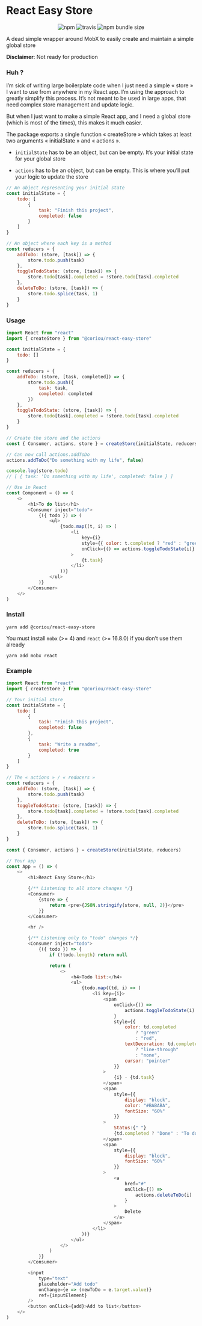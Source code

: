 # React Easy Store

<p align="center">
	<img alt="npm" src="https://img.shields.io/npm/v/@coriou/react-easy-store?style=flat-square">
	<img alt="travis" src="https://img.shields.io/travis/coriou/react-easy-store?style=flat-square"/>
	<img alt="npm bundle size" src="https://img.shields.io/bundlephobia/minzip/@coriou/react-easy-store?style=flat-square">
</p>

A dead simple wrapper around MobX to easily create and maintain a simple global store

**Disclaimer**: Not ready for production

### Huh ?

I’m sick of writing large boilerplate code when I just need a simple « store » I want to use from anywhere in my React app. I’m using the approach to greatly simplify this process. It’s not meant to be used in large apps, that need complex store management and update logic.

But when I just want to make a simple React app, and I need a global store (which is most of the times), this makes it much easier.

The package exports a single function « createStore » which takes at least two arguments « initialState » and « actions ».

-   `initialState` has to be an object, but can be empty. It’s your initial state for your global store

-   `actions` has to be an object, but can be empty. This is where you’ll put your logic to update the store

```js
// An object representing your initial state
const initialState = {
	todo: [
		{
			task: "Finish this project",
			completed: false
		}
	]
}

// An object where each key is a method
const reducers = {
	addToDo: (store, [task]) => {
		store.todo.push(task)
	},
	toggleTodoState: (store, [task]) => {
		store.todo[task].completed = !store.todo[task].completed
	},
	deleteToDo: (store, [task]) => {
		store.todo.splice(task, 1)
	}
}
```

### Usage

```js
import React from "react"
import { createStore } from "@coriou/react-easy-store"

const initialState = {
	todo: []
}

const reducers = {
	addToDo: (store, [task, completed]) => {
		store.todo.push({
			task: task,
			completed: completed
		})
	},
	toggleTodoState: (store, [task]) => {
		store.todo[task].completed = !store.todo[task].completed
	}
}

// Create the store and the actions
const { Consumer, actions, store } = createStore(initialState, reducers)

// Can now call actions.addToDo
actions.addToDo("Do something with my life", false)

console.log(store.todo)
// [ { task: 'Do something with my life', completed: false } ]

// Use in React
const Component = () => (
	<>
		<h1>To do list</h1>
		<Consumer inject="todo">
			{({ todo }) => (
				<ul>
					{todo.map((t, i) => (
						<li
							key={i}
							style={{ color: t.completed ? "red" : "green" }}
							onClick={() => actions.toggleTodoState(i)}
						>
							{t.task}
						</li>
					))}
				</ul>
			)}
		</Consumer>
	</>
)
```

### Install

`yarn add @coriou/react-easy-store`

You must install `mobx` (>= 4) and `react` (>= 16.8.0) if you don’t use them already

`yarn add mobx react`

### Example

```js
import React from "react"
import { createStore } from "@coriou/react-easy-store"

// Your initial store
const initialState = {
	todo: [
		{
			task: "Finish this project",
			completed: false
		},
		{
			task: "Write a readme",
			completed: true
		}
	]
}

// The « actions » / « reducers »
const reducers = {
	addToDo: (store, [task]) => {
		store.todo.push(task)
	},
	toggleTodoState: (store, [task]) => {
		store.todo[task].completed = !store.todo[task].completed
	},
	deleteToDo: (store, [task]) => {
		store.todo.splice(task, 1)
	}
}

const { Consumer, actions } = createStore(initialState, reducers)

// Your app
const App = () => (
	<>
		<h1>React Easy Store</h1>

		{/** Listening to all store changes */}
		<Consumer>
			{store => {
				return <pre>{JSON.stringify(store, null, 2)}</pre>
			}}
		</Consumer>

		<hr />

		{/** Listening only to "todo" changes */}
		<Consumer inject="todo">
			{({ todo }) => {
				if (!todo.length) return null

				return (
					<>
						<h4>Todo list:</h4>
						<ul>
							{todo.map((td, i) => (
								<li key={i}>
									<span
										onClick={() =>
											actions.toggleTodoState(i)
										}
										style={{
											color: td.completed
												? "green"
												: "red",
											textDecoration: td.completed
												? "line-through"
												: "none",
											cursor: "pointer"
										}}
									>
										{i} - {td.task}
									</span>
									<span
										style={{
											display: "block",
											color: "#BABABA",
											fontSize: "60%"
										}}
									>
										Status:{" "}
										{td.completed ? "Done" : "To do"}
									</span>
									<span
										style={{
											display: "block",
											fontSize: "60%"
										}}
									>
										<a
											href="#"
											onClick={() =>
												actions.deleteToDo(i)
											}
										>
											Delete
										</a>
									</span>
								</li>
							))}
						</ul>
					</>
				)
			}}
		</Consumer>

		<input
			type="text"
			placeholder="Add todo"
			onChange={e => (newToDo = e.target.value)}
			ref={inputElement}
		/>
		<button onClick={add}>Add to list</button>
	</>
)
```
